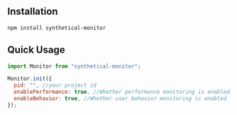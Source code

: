 ## Installation

```bash
npm install synthetical-monitor
```

## Quick Usage

```javascript
import Monitor from "synthetical-monitor";

Monitor.init({
  pid: "", //your project id
  enablePerformance: true, //Whether performance monitoring is enabled
  enableBehavior: true, //Whether user behavior monitoring is enabled
});
```
